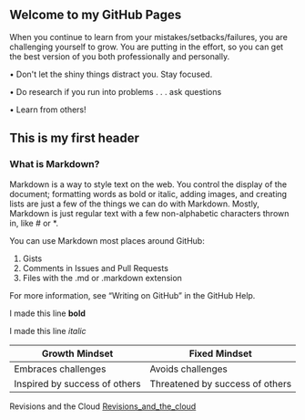 ## Welcome to my GitHub Pages

When you continue to learn from your mistakes/setbacks/failures, you are challenging yourself to grow. You are putting in the effort, so you can get the best version of you both professionally and personally.

• Don't let the shiny things distract you. Stay focused.

• Do research if you run into problems . . . ask questions

• Learn from others!


## This is my first header
### What is Markdown?
Markdown is a way to style text on the web. You control the display of the document; formatting words as bold or italic, adding images, and creating lists are just a few of the things we can do with Markdown. Mostly, Markdown is just regular text with a few non-alphabetic characters thrown in, like # or *.

You can use Markdown most places around GitHub:

1. Gists
2. Comments in Issues and Pull Requests
3. Files with the .md or .markdown extension

For more information, see “Writing on GitHub” in the GitHub Help.

I made this line **bold**

I made this line *italic*

Growth Mindset | Fixed Mindset
------------ | -------------
Embraces challenges | Avoids challenges
Inspired by success of others | Threatened by success of others

Revisions and the Cloud [Revisions_and_the_cloud](https://github.com/karenmal/Reading-notes-JavaScript-102/blob/main/Revisions_and_the_cloud.md)


